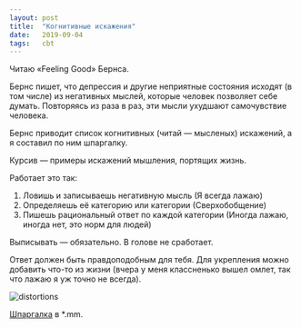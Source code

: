```yaml
---
layout: post
title:  "Когнитивные искажения"
date:   2019-09-04
tags: 	cbt
---
```


Читаю «Feeling Good» Бернса.

Бернс пишет, что депрессия и другие неприятные состояния исходят (в том числе) из негативных мыслей, которые человек позволяет себе думать. Повторяясь из раза в раз, эти мысли ухудшают самочувствие человека.

Бернс приводит список когнитивных (читай — мысленых) искажений, а я составил по ним шпаргалку.

Курсив — примеры искажений мышления, портящих жизнь.

Работает это так:
1. Ловишь и записываешь негативную мысль (Я всегда лажаю)
2. Определяешь её категорию или категории (Сверхобобщение)
3. Пишешь рациональный ответ по каждой категории (Иногда лажаю, иногда нет, это норм для людей)

Выписывать — обязательно. В голове не сработает.

Ответ должен быть правдоподобным для тебя. Для укрепления можно добавить что-то из жизни (вчера у меня классненько вышел омлет, так что лажаю я уж точно не всегда).

![distortions][1]

[Шпаргалка][2] в \*.mm.

[1]: https://sun9-30.userapi.com/c850416/v850416028/cbc45/Q3Zm2i9PwI8.jpg
[2]: https://vk.com/doc5540006_513685434?hash=4b1171ee4d97b97961&dl=971b92934797ab04d6